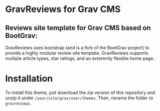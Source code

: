 # GravReviews for Grav CMS
## Reviews site template for Grav CMS based on BootGrav:


GravReviews uses bootstrap (and is a fork of the BootGrav project) to provide a highly modular review site template. GravReviews supports multiple article types, star ratings, and an exteremly flexible home page.

# Installation

To install this theme, just download the zip version of this repository and unzip it under `/your/site/grav/user/themes`. Then, rename the folder to `gravreviews`.
